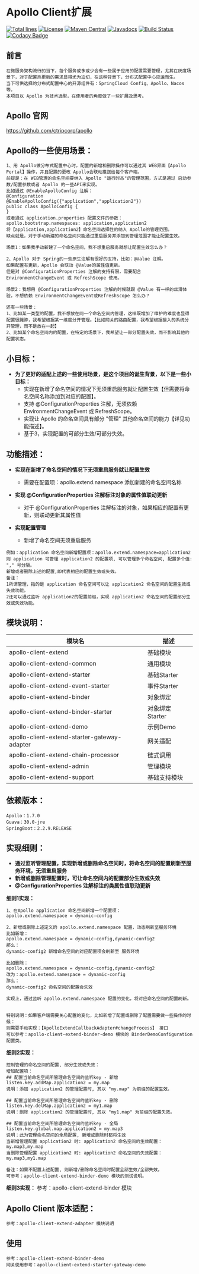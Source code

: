 # Apollo Client扩展

[![Total lines](https://tokei.rs/b1/github/gittors/apollo-client-extend?category=lines)](https://tokei.rs/b1/github/gittors/apollo-client-extend?category=lines) 
[![License](https://img.shields.io/badge/License-Apache%202.0-blue.svg?label=license)](https://github.com/gittors/apollo-client-extend/blob/master/LICENSE) 
[![Maven Central](https://img.shields.io/maven-central/v/com.github.gittors/apollo-client-extend.svg?label=maven%20central)](https://search.maven.org/search?q=g:com.github.gittors%20AND%20extend) 
[![Javadocs](http://www.javadoc.io/badge/com.github.gittors/apollo-client-extend.svg)](https://www.javadoc.io/doc/com.github.gittors/apollo-client-extend) 
[![Build Status](https://api.travis-ci.com/gittors/apollo-client-extend.svg?branch=master)](https://travis-ci.com/github/gittors/apollo-client-extend) 
[![Codacy Badge](https://app.codacy.com/project/badge/Grade/3da0bc583b1d439586401f2469d9ac5e)](https://www.codacy.com/manual/gittors/apollo-client-extend?utm_source=github.com&amp;utm_medium=referral&amp;utm_content=gittors/apollo-client-extend&amp;utm_campaign=Badge_Grade)

## 前言
```textmate
在微服务架构流行的当下，每个服务或多或少会有一些属于应用的配置需要管理，尤其在灰度场景下，对于配置热更新的需求显得尤为迫切，在这种背景下，分布式配置中心应运而生。
当下可供选择的分布式配置中心的开源组件有：SpringCloud Config、Apollo、Nacos等。
本项目以 Apollo 为技术选型，在使用者的角度做了一些扩展及思考。
```

## Apollo 官网
https://github.com/ctripcorp/apollo

## Apollo的一些使用场景：
```textmate
1、用 Apollo做分布式配置中心时，配置的新增和删除操作可以通过其 WEB界面【Apollo Portal】操作，并且配置的更改 Apollo会联动推送给每个客户端。
前提是：在 WEB管理的命名空间要纳入 Apollo "运行时态"的管理范围，方式是通过 启动参数/配置参数或者 Apollo 的一些API来实现。
比如通过 @EnableApolloConfig 注解：
@Configuration
@EnableApolloConfig({"application","application2"})
public class ApolloConfig {
}
或者通过 application.properties 配置文件的参数：
apollo.bootstrap.namespaces: application,application2 
将【application,application2】命名空间选择性的纳入 Apollo的管理范围。
缺点就是，对于手动新建的命名空间只能通过重启服务并添加到管理范围才能让配置生效。

场景1：如果我手动新建了一个命名空间，我不想重启服务就想让配置生效怎么办？

2、Apollo 对于 Spring的一些原生注解有很好的支持，比如：@Value 注解。
如果配置有更新，Apollo 会联动 @Value的属性值更新。
但是对 @ConfigurationProperties 注解的支持有限，需要配合 EnvironmentChangeEvent 或 RefreshScope 使用。

场景2：我想用 @ConfigurationProperties 注解的时候就跟 @Value 有一样的丝滑体验，不想依赖 EnvironmentChangeEvent或RefreshScope 怎么办？

还有一些场景：
1、比如某一类型的配置，我不想放在同一个命名空间内管理，这样既增加了维护的难度也显得配置很臃肿，我希望根据某一维度分开管理。【比如网关的路由配置，我希望根据接入的系统分开管理，而不是放在一起】
2、比如某个命名空间内的配置，在特定的场景下，我希望让一部分配置失效，而不影响其他的配置状态。

```

## 小目标：
* **为了更好的适配上述的一些使用场景，是这个项目的诞生背景，以下是一些小目标：**
  * 实现在新增了命名空间的情况下无须重启服务就让配置生效【但需要将命名空间名称添加到对应的配置】。
  * 支持 @ConfigurationProperties 注解，无须依赖 EnvironmentChangeEvent 或 RefreshScope。
  * 实现让 Apollo 的命名空间具有部分 "管理" 其他命名空间的能力【详见功能描述】。
  * 基于3，实现配置的可部分生效/可部分失效。

## 功能描述：
* **实现在新增了命名空间的情况下无须重启服务就让配置生效**
  * 需要在配置项：apollo.extend.namespace 添加新建的命名空间名称

* **实现 @ConfigurationProperties 注解标注对象的属性值联动更新**
  * 对于 @ConfigurationProperties 注解标注的对象，如果相应的配置有更新，则联动更新其属性值


* **实现配置管理**
  * 新增了命名空间无须重启服务
```textmate
例如：application 命名空间新增配置项：apollo.extend.namespace=application2
则 application 可管理 application2 的配置项, 可以管理多个命名空间, 配置多个值: "," 号分隔。
新增或者删除上述的配置,即代表相应的配置生效或失效。
备注：
1所谓管理，指的是 application 命名空间可以让 application2 命名空间的配置生效或失效功能。
2还可以通过监听 application2的配置前缀，实现 application2 命名空间的配置部分生效或失效功能。

```

## 模块说明：
| 模块名 | 描述 |
| --- | --- |
| apollo-client-extend | 基础模块 |
| apollo-client-extend-common | 通用模块 |
| apollo-client-extend-starter | 基础Starter |
| apollo-client-extend-event-starter | 事件Starter |
| apollo-client-extend-binder | 对象绑定 |
| apollo-client-extend-binder-starter | 对象绑定Starter |
| apollo-client-extend-demo | 示例Demo |
| apollo-client-extend-starter-gateway-adapter | 网关适配 |
| apollo-client-extend-chain-processor | 链式调用 |
| apollo-client-extend-admin | 管理模块 |
| apollo-client-extend-support | 基础支持模块 |


## 依赖版本：
```textmate
Apollo：1.7.0
Guava：30.0-jre
SpringBoot：2.2.9.RELEASE
```

## 实现细则：
* **通过监听管理配置，实现新增或删除命名空间时，将命名空间的配置刷新至服务环境，无须重启服务**
* **新增或删除管理配置时，可让命名空间内的配置部分生效或失效**
* **@ConfigurationProperties 注解标注的类属性值联动更新**

 **细则1实现：**

```textmate
1、在Apollo application 命名空间新增一个配置项：
apollo.extend.namespace = dynamic-config

2、新增或删除上述定义的 apollo.extend.namespace 配置，动态刷新至服务环境
比如新增：
apollo.extend.namespace = dynamic-config,dynamic-config2
那么：
dynamic-config2 新增命名空间的对应配置项会刷新至 服务环境

比如删除：
apollo.extend.namespace = dynamic-config,dynamic-config2
改为：apollo.extend.namespace = dynamic-config
那么：
dynamic-config2 命名空间的配置会失效

实现上，通过监听 apollo.extend.namespace 配置的变化，将对应命名空间的配置刷新。


特别说明：如果客户端需要关心配置的变化，比如新增了配置或删除了配置需要做一些操作的时候：
则需要手动实现：【ApolloExtendCallbackAdapter#changeProcess】 接口
可以参考：apollo-client-extend-binder-demo 模块的 BinderDemoConfiguration 配置类。

```

 **细则2实现：**
```textmate
控制管理的命名空间的配置, 部分生效或失效：
增加配置项：
## 配置当前命名空间所管理命名空间的监听key - 新增
listen.key.addMap.application2 = my.map
说明：添加 application2 的管理配置时, 其以 "my.map" 为前缀的配置生效。

## 配置当前命名空间所管理命名空间的监听key - 删除
listen.key.delMap.application2 = my1.map
说明：删除 application2 的管理配置时, 其以 "my1.map" 为前缀的配置失效。

## 配置当前命名空间所管理命名空间的监听key - 全局
listen.key.global.map.application2 = my.map3
说明：此为管理命名空间的全局配置, 新增或删除时都将生效
当新增管理配置 application2 时: application2 命名空间的生效配置：my.map3,my.map
当删除管理配置 application2 时: application2 命名空间的失效配置：my.map3,my1.map

备注：如果不配置上述配置, 则新增/删除命名空间时配置全部生效/全部失效。
可参考：apollo-client-extend-binder-demo 模块的测试说明。
```

 **细则3实现：**
参考：apollo-client-extend-binder 模块

## Apollo Client 版本适配：
```textmate
参考：apollo-client-extend-adapter 模块说明
```

## 使用
```textmate
参考：apollo-client-extend-binder-demo
网关使用参考：apollo-client-extend-starter-gateway-demo
```
